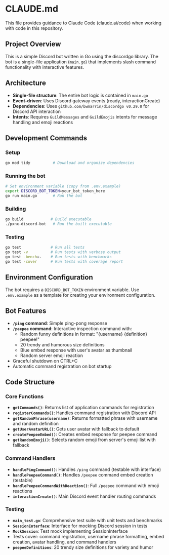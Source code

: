 # CLAUDE.md

This file provides guidance to Claude Code (claude.ai/code) when working with code in this repository.

## Project Overview

This is a simple Discord bot written in Go using the discordgo library. The bot is a single-file application (`main.go`) that implements slash command functionality with interactive features.

## Architecture

- **Single-file structure**: The entire bot logic is contained in `main.go`
- **Event-driven**: Uses Discord gateway events (ready, interactionCreate)
- **Dependencies**: Uses `github.com/bwmarrin/discordgo v0.29.0` for Discord API interaction
- **Intents**: Requires `GuildMessages` and `GuildEmojis` intents for message handling and emoji reactions

## Development Commands

### Setup
```bash
go mod tidy          # Download and organize dependencies
```

### Running the bot
```bash
# Set environment variable (copy from .env.example)
export DISCORD_BOT_TOKEN=your_bot_token_here
go run main.go       # Run the bot
```

### Building
```bash
go build            # Build executable
./pxnx-discord-bot   # Run the built executable
```

### Testing
```bash
go test             # Run all tests
go test -v          # Run tests with verbose output
go test -bench=.    # Run tests with benchmarks
go test -cover      # Run tests with coverage report
```

## Environment Configuration

The bot requires a `DISCORD_BOT_TOKEN` environment variable. Use `.env.example` as a template for creating your environment configuration.

## Bot Features

- **`/ping` command**: Simple ping-pong response
- **`/peepee` command**: Interactive inspection command with:
  - Random funny definitions in format: "{username} {definition} peepee!"
  - 20 trendy and humorous size definitions
  - Blue embed response with user's avatar as thumbnail
  - Random server emoji reaction
- Graceful shutdown on CTRL+C
- Automatic command registration on bot startup

## Code Structure

### Core Functions
- **`getCommands()`**: Returns list of application commands for registration
- **`registerCommands()`**: Handles command registration with Discord API
- **`getRandomPhrase(username)`**: Returns formatted phrase with username and random definition
- **`getUserAvatarURL()`**: Gets user avatar with fallback to default
- **`createPeepeeEmbed()`**: Creates embed response for peepee command
- **`getRandomEmoji()`**: Selects random emoji from server's emoji list with fallback

### Command Handlers
- **`handlePingCommand()`**: Handles `/ping` command (testable with interface)
- **`handlePeepeeCommand()`**: Handles `/peepee` command embed creation (testable)
- **`handlePeepeeCommandWithReaction()`**: Full `/peepee` command with emoji reactions
- **`interactionCreate()`**: Main Discord event handler routing commands

### Testing
- **`main_test.go`**: Comprehensive test suite with unit tests and benchmarks
- **`SessionInterface`**: Interface for mocking Discord session in tests
- **`MockSession`**: Test mock implementing SessionInterface
- Tests cover: command registration, username phrase formatting, embed creation, avatar handling, and command handlers
- **`peepeeDefinitions`**: 20 trendy size definitions for variety and humor